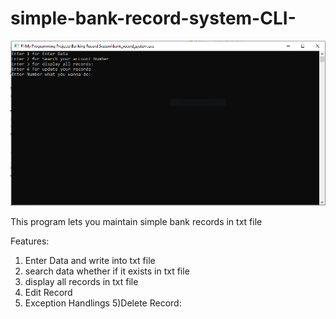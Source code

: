 # simple-bank-record-system-CLI-
![](screenshot.PNG)

This program lets you maintain simple bank records in txt file

Features:
1) Enter Data and write into txt file
2) search data whether if it exists in txt file
3) display all records in txt file
4) Edit Record
5) Exception Handlings
5)Delete Record:
